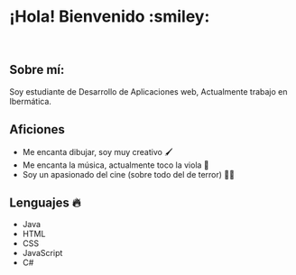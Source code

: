<h1>¡Hola! Bienvenido :smiley:</h1> 

<br/>

## Sobre mí:
Soy estudiante de Desarrollo de Aplicaciones web, Actualmente trabajo en Ibermática.

## Aficiones
- Me encanta dibujar, soy muy creativo :paintbrush:
- Me encanta la música, actualmente toco la viola :violin:
- Soy un apasionado del cine (sobre todo del de terror) :vampire_man:

## Lenguajes :fire:
- Java
- HTML
- CSS
- JavaScript
- C#





